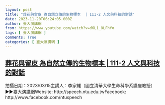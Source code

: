 ```yaml
---
layout: post
title: "葬花與留皮 為自然立傳的生物標本  | 111-2 人文與科技的對話"
date: 2023-11-20T06:24:05.000Z
author: 臺大演講網
from: https://www.youtube.com/watch?v=d6L1_8LFhfo
tags: [ 臺大演講網 ]
comments: True
categories: [ 臺大演講網 ]
---
```

<!--1700461445000-->
[葬花與留皮 為自然立傳的生物標本  | 111-2 人文與科技的對話](https://www.youtube.com/watch?v=d6L1_8LFhfo)
------

<div>
拍攝日期：2023/03/15主講人：李家維（國立清華大學生命科學系講座教授）►►臺大演講網Website: http://speech.ntu.edu.twFacebook: http://www.facebook.com/ntuspeech
</div>
